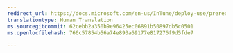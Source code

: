 ```yaml
---
redirect_url: https://docs.microsoft.com/en-us/InTune/deploy-use/prerequisites-for-enrollment
translationtype: Human Translation
ms.sourcegitcommit: 62cebb2a350b9e96425ec06891b50897db5c0501
ms.openlocfilehash: 766c57854b56a74e893a69177e817276f9d5fde7

---
```




<!--HONumber=Sep16_HO5-->


